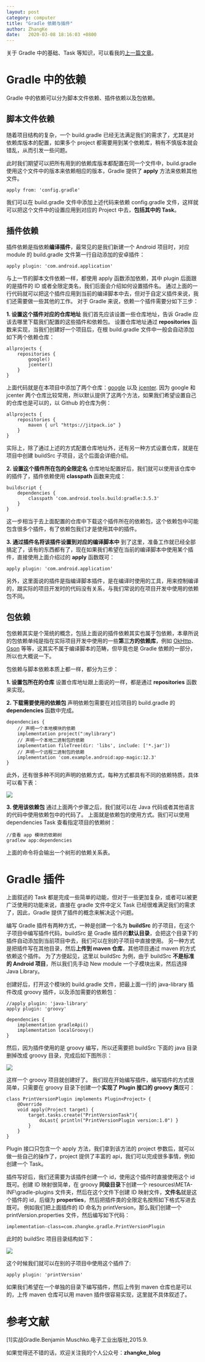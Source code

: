```yaml
---
layout: post
category: computer
title: "Gradle 依赖与插件"
author: ZhangKe
date:   2020-03-08 18:16:03 +0800
---
```


关于 Gradle 中的基础、Task 等知识，可以看我的[上一篇文章](/computer/2020/03/08/gradle-basic.html)。 

# Gradle 中的依赖
Gradle 中的依赖可以分为脚本文件依赖、插件依赖以及包依赖。
## 脚本文件依赖
随着项目结构的复杂，一个 build.gradle 已经无法满足我们的需求了，尤其是对依赖库版本的配置，如果多个 project 都需要用到某个依赖库，稍有不慎版本就会错乱，从而引发一些问题。

此时我们期望可以把所有用到的依赖库版本都配置在同一个文件中，build.gradle 使用这个文件中的版本来依赖相应的版本，Gradle 提供了 **apply** 方法来依赖其他文件。
```
apply from: 'config.gradle'
```
我们可以在 build.gradle 文件中添加上述代码来依赖 config.gradle 文件，这样就可以把这个文件中的设置应用到对应的 Project 中去，**包括其中的 Task**。

## 插件依赖
插件依赖是指依赖**编译插件**，最常见的是我们新建一个 Android 项目时，对应 module 的 build.gradle 文件第一行自动添加的安卓插件：
```
apply plugin: 'com.android.application'
```
与上一节的脚本文件依赖一样，都使用 apply 函数添加依赖，其中 plugin 后面跟的是插件的 ID 或者全限定类名，我们后面会介绍如何设置插件名。
通过上面的一行代码就可以把这个插件应用到当前的编译脚本中去，但对于自定义插件来说，我们还需要做一些其他的工作。
对于 Gradle 来说，依赖一个插件需要分如下三步：

**1. 设置这个插件对应的仓库地址**
我们首先应该设置一些仓库地址，告诉 Gradle 应该去哪里下载我们配置的这些插件和依赖包。
设置仓库地址通过 **repositories** 函数来实现，当我们创建好一个项目后，在根 build.gradle 文件中一般会自动添加如下两个依赖仓库：
```
allprojects {
    repositories {
        google()
        jcenter()
    }
}
```
上面代码就是在本项目中添加了两个仓库：[google](https://maven.google.com/web/index.html) 以及 [jcenter](https://bintray.com/bintray/jcenter).
因为 google 和 jcenter 两个仓库比较常用，所以默认提供了这两个方法，如果我们希望设置自己的仓库也是可以的，以 Github 的仓库为例：
```
allprojects {
    repositories {
        maven { url "https://jitpack.io" }
    }
}
```
实际上，除了通过上述的方式配置仓库地址外，还有另一种方式设置仓库，就是在项目中创建 buildSrc 子项目，这个后面会详细介绍。

**2. 设置这个插件所在包的全限定名**
仓库地址配置好后，我们就可以使用该仓库中的插件了，插件依赖使用 **classpath** 函数来完成：
```
buildscript {
    dependencies {
        classpath 'com.android.tools.build:gradle:3.5.3'
    }
}
```
这一步相当于去上面配置的仓库中下载这个插件所在的依赖包，这个依赖包中可能包含很多个插件，有了依赖包我们才是使用其中的插件。

**3. 通过插件名将该插件设置到对应的编译脚本中**
到了这里，准备工作就已经全部搞定了，该有的东西都有了，现在如果我们希望在当前的编译脚本中使用某个插件，直接使用上面介绍过的 **apply** 函数既可：
```
apply plugin: 'com.android.application'
```
另外，这里面说的插件是指编译脚本插件，是在编译时使用的工具，用来控制编译的，跟实际的项目开发时的代码没有关系，与我们常说的在项目开发中使用的依赖包不同。

## 包依赖
包依赖其实是个笼统的概念，包括上面说的插件依赖其实也属于包依赖，本章所说的包依赖单纯是指在实际项目开发中使用的一些**第三方的依赖库**，例如 [OkHttp](https://square.github.io/okhttp/ "OkHttp")、[Gson](https://github.com/google/gson "Gson") 等等，这其实不属于编译脚本的范畴，但毕竟也是 Gradle 依赖的一部分，所以也大概说一下。

包依赖与脚本依赖本质上都一样，都分为三步：

**1. 设置包所在的仓库**
设置仓库地址跟上面说的一样，都是通过 **repositories** 函数来实现。

**2. 下载需要使用的依赖包**
声明依赖包需要在对应项目的 build.gradle 的 **dependencies** 函数中完成。
```
dependencies {
    // 声明一个本地模块的依赖
    implementation project(":mylibrary")
    // 声明一个本地二进制包的依赖
    implementation fileTree(dir: 'libs', include: ['*.jar'])
    // 声明一个远程二进制包的依赖
    implementation 'com.example.android:app-magic:12.3'
}
```
此外，还有很多种不同的声明的依赖方式，每种方式都具有不同的依赖特质，具体可以看下表：

![](/assets/img/post/gradle-plugin/1.webp)

**3. 使用该依赖包**
通过上面两个步骤之后，我们就可以在 Java 代码或者其他语言的代码中使用依赖包中的代码了。
上面就是依赖包的使用方式。我们可以使用 dependencies Task 查看指定项目的依赖树：
```
//查看 app 模块的依赖树
gradlew app:dependencies
```
上面的命令将会输出一个树形的依赖关系表。

# Gradle 插件
上面叙述的 Task 都是完成一些简单的动能，但对于一些更加复杂，或者可以被更广泛使用的功能来说，直接在 gradle 文件中定义 Task 已经很难满足我们的需求了，因此，Gradle 提供了插件的概念来解决这个问题。

编写 Gradle 插件有两种方式，一种是创建一个名为 **buildSrc** 的子项目，在这个子项目中编写插件代码，buildSrc 是 Gradle 插件的**默认目录**，会把这个目录下的插件自动添加到当前项目中去，我们可以在别的子项目中直接使用。
另一种方式是把插件写在其他目录，然后**上传到 maven 仓库**，其他项目通过 maven 的方式依赖这个插件。
为了方便起见，这里以 buildSrc 为例，由于 buildSrc **不是标准的 Android 项目**，所以我们先手动 New module 一个子模块出来，然后选择 Java Library。

创建好后，打开这个模块的 build.gradle 文件，把最上面一行的 java-library 插件改成 groovy 插件，以及添加需要的依赖包：
```
//apply plugin: 'java-library'
apply plugin: 'groovy'

dependencies {
    implementation gradleApi()
    implementation localGroovy()
}
```

然后，因为插件使用的是 groovy 编写，所以还需要把 buildSrc 下面的 java 目录删掉改成  groovy 目录，完成后如下图所示：

![](/assets/img/post/gradle-plugin/2.webp)

这样一个 groovy 项目就创建好了。
我们现在开始编写插件，编写插件的方式很简单，只需要在 groovy 目录下创建一个**实现了 Plugin 接口的 groovy 类**既可：
```
class PrintVersionPlugin implements Plugin<Project> {
    @Override
    void apply(Project target) {
        target.tasks.create("PrintVersionTask"){
            doLast{ println("PrintVersionPlugin version:1.0") }
        }
    }
}
```
Plugin 接口只包含一个 apply  方法，我们拿到该方法的 project 参数后，就可以做一些自己的操作了，project 提供了丰富的 api，我们可以完成很多事情，例如创建一个 Task。

插件写好后，我们还需要为该插件创建一个 id，使用这个插件时直接使用这个 id 既可。创建 ID 映射很简单，在 groovy **同级目录**下创建一个 resources\META-INF\gradle-plugins 文件夹，然后在这个文件下创建 ID 映射文件，**文件名**就是这个插件的 id，后缀为 **properties**，然后把插件类的全限定名按照如下格式写进去既可。
例如我们把上面插件的 ID 命名为 printVersion，那么我们创建一个 printVersion.properties 文件，然后编写如下代码：
```
implementation-class=com.zhangke.gradle.PrintVersionPlugin
```
此时的 buildSrc 项目目录结构如下：

![](/assets/img/post/gradle-plugin/3.webp)

这个时候我们就可以在别的子项目中使用这个插件了:
```
apply plugin: 'printVersion'
```
如果我们希望在一个单独的目录下编写插件，然后上传到 maven 仓库也是可以的，上传 maven 仓库可以用 maven 插件很容易实现，这里就不具体叙述了。

# 参考文献
[1]实战Gradle.Benjamin Muschko.电子工业出版社,2015.9.


如果觉得还不错的话，欢迎关注我的个人公众号：**zhangke_blog**
